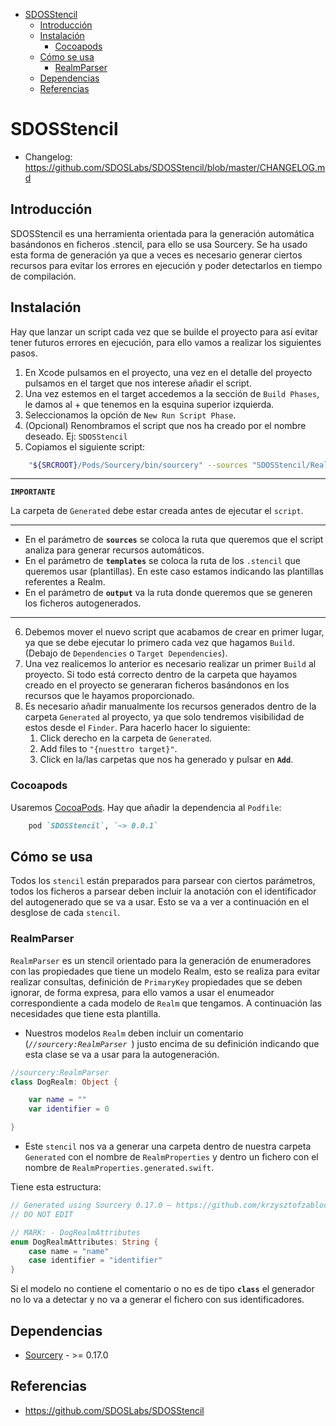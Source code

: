 - [SDOSStencil](#SDOSStencil)
  - [Introducción](#Introducci%C3%B3n)
  - [Instalación](#Instalaci%C3%B3n)
    - [Cocoapods](#Cocoapods)
  - [Cómo se usa](#C%C3%B3mo-se-usa)
    - [RealmParser](#RealmParser)
  - [Dependencias](#Dependencias)
  - [Referencias](#Referencias)

# SDOSStencil

- Changelog: https://github.com/SDOSLabs/SDOSStencil/blob/master/CHANGELOG.md

## Introducción
SDOSStencil es una herramienta orientada para la generación automática basándonos en ficheros .stencil, para ello se usa Sourcery.
Se ha usado esta forma de generación ya que a veces es necesario generar ciertos recursos para evitar los errores en ejecución y poder detectarlos en tiempo de compilación.

## Instalación

Hay que lanzar un script cada vez que se builde el proyecto para así evitar tener futuros errores en ejecución, para ello vamos a realizar los siguientes pasos.

1. En Xcode pulsamos en el proyecto, una vez en el detalle del proyecto pulsamos en el target que nos interese añadir el script.
2. Una vez estemos en el target accedemos a la sección de `Build Phases`, le damos al + que tenemos en la esquina superior izquierda.
3. Seleccionamos la opción de `New Run Script Phase`.
4. (Opcional) Renombramos el script que nos ha creado por el nombre deseado. Ej: `SDOSStencil`
5. Copiamos el siguiente script:

```sh
    "${SRCROOT}/Pods/Sourcery/bin/sourcery" --sources "SDOSStencil/RealmModels" --templates "${SRCROOT}/Pods/SDOSStencil/src/Templates/Realm/" --output "SDOSStencil/Generated/"
```

***

**`IMPORTANTE`**

La carpeta de `Generated` debe estar creada antes de ejecutar el `script`.

***

- En el parámetro de **`sources`** se coloca la ruta que queremos que el script analiza para generar recursos automáticos.
- En el parámetro de **`templates`** se coloca la ruta de los `.stencil` que queremos usar (plantillas). En este caso estamos indicando las plantillas referentes a Realm.
- En el parámetro de **`output`** va la ruta donde queremos que se generen los ficheros autogenerados.

***

6. Debemos mover el nuevo script que acabamos de crear en primer lugar, ya que se debe ejecutar lo primero cada vez que hagamos `Build`. (Debajo de `Dependencies` o `Target Dependencies`).
7. Una vez realicemos lo anterior es necesario realizar un primer `Build` al proyecto. Si todo está correcto dentro de la carpeta que hayamos creado en el proyecto se generaran ficheros basándonos en los recursos que le hayamos proporcionado.
8. Es necesario añadir manualmente los recursos generados dentro de la carpeta `Generated` al proyecto, ya que solo tendremos visibilidad de estos desde el `Finder`. Para hacerlo hacer lo siguiente:
   1. Click derecho en la carpeta de `Generated`.
   2. Add files to `"{nuesttro target}"`.
   3. Click en la/las carpetas que nos ha generado y pulsar en **`Add`**.

### Cocoapods

Usaremos [CocoaPods](https://cocoapods.org). Hay que añadir la dependencia al `Podfile`:

```ruby
    pod `SDOSStencil`, `~> 0.0.1`
```

## Cómo se usa

Todos los `stencil` están preparados para parsear con ciertos parámetros, todos los ficheros a parsear deben incluir la anotación con el identificador del autogenerado que se va a usar. Esto se va a ver a continuación en el desglose de cada `stencil`.

### RealmParser

`RealmParser` es un stencil orientado para la generación de enumeradores con las propiedades que tiene un modelo Realm, esto se realiza para evitar realizar consultas, definición de `PrimaryKey` propiedades que se deben ignorar, de forma expresa, para ello vamos a usar el enumeador correspondiente a cada modelo de `Realm` que tengamos. A continuación las necesidades que tiene esta plantilla.

- Nuestros modelos `Realm` deben incluir un comentario (_`//sourcery:RealmParser
`_) justo encima de su definición indicando que esta clase se va a usar para la autogeneración.

```swift
//sourcery:RealmParser
class DogRealm: Object {

    var name = ""
    var identifier = 0

}
```

- Este `stencil` nos va a generar una carpeta dentro de nuestra carpeta `Generated` con el nombre de `RealmProperties` y dentro un fichero con el nombre de `RealmProperties.generated.swift`.

Tiene esta estructura:

```swift
// Generated using Sourcery 0.17.0 — https://github.com/krzysztofzablocki/Sourcery
// DO NOT EDIT

// MARK: - DogRealmAttributes
enum DogRealmAttributes: String {
    case name = "name"
    case identifier = "identifier"
}
```

Si el modelo no contiene el comentario o no es de tipo **`class`** el generador no lo va a detectar y no va a generar el fichero con sus identificadores.

## Dependencias
* [Sourcery](https://github.com/krzysztofzablocki/Sourcery) - &gt;= 0.17.0

## Referencias
* https://github.com/SDOSLabs/SDOSStencil